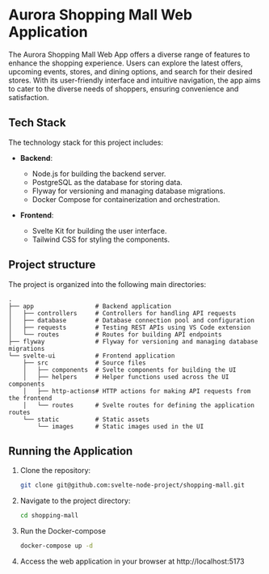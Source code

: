 # Aurora Shopping Mall Web Application

The Aurora Shopping Mall Web App offers a diverse range of features to enhance the shopping experience. Users can explore the latest offers, upcoming events, stores, and dining options, and search for their desired stores. With its user-friendly interface and intuitive navigation, the app aims to cater to the diverse needs of shoppers, ensuring convenience and satisfaction.

## Tech Stack

The technology stack for this project includes:

- **Backend**:
  - Node.js for building the backend server.
  - PostgreSQL as the database for storing data.
  - Flyway for versioning and managing database migrations.
  - Docker Compose for containerization and orchestration.

- **Frontend**:
  - Svelte Kit for building the user interface.
  - Tailwind CSS for styling the components.


## Project structure

The project is organized into the following main directories:

```
.
├── app                 # Backend application
│   ├── controllers     # Controllers for handling API requests
│   ├── database        # Database connection pool and configuration
│   ├── requests        # Testing REST APIs using VS Code extension
│   └── routes          # Routes for building API endpoints
├── flyway              # Flyway for versioning and managing database migrations
└── svelte-ui           # Frontend application
    ├── src             # Source files
    │   ├── components  # Svelte components for building the UI
    │   ├── helpers     # Helper functions used across the UI components
    │   ├── http-actions# HTTP actions for making API requests from the frontend
    │   └── routes      # Svelte routes for defining the application routes
    └── static          # Static assets
        └── images      # Static images used in the UI
```

## Running the Application

1. Clone the repository:

   ```bash
   git clone git@github.com:svelte-node-project/shopping-mall.git
   ```

2. Navigate to the project directory:

   ```bash
   cd shopping-mall
   ```

3. Run the Docker-compose

   ```bash
   docker-compose up -d
   ```

4. Access the web application in your browser at http://localhost:5173
